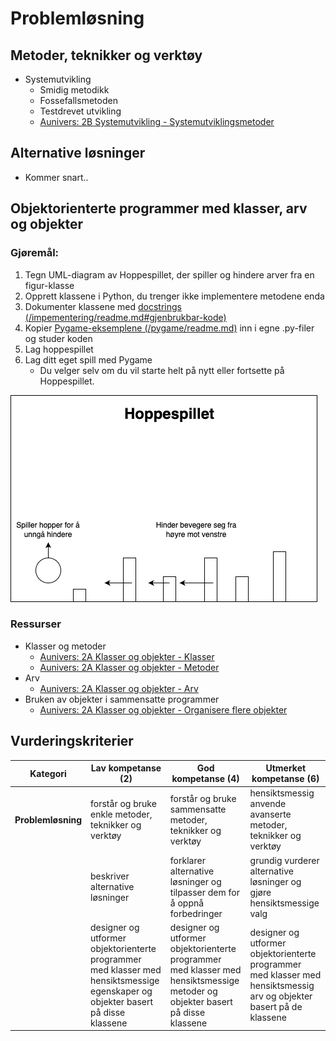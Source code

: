 # Problemløsning


## Metoder, teknikker og verktøy

- Systemutvikling
  - Smidig metodikk
  - Fossefallsmetoden
  - Testdrevet utvikling
  - [Aunivers: 2B Systemutvikling - Systemutviklingsmetoder](https://aunivers.no/fagpakker/realfag/informasjonsteknologi-1-2/it-2/2-objektorientert-programmering/2b-systemutvikling/systemutviklingsmetoder)

## Alternative løsninger

- Kommer snart..

## Objektorienterte programmer med klasser, arv og objekter

### Gjøremål:

1. Tegn UML-diagram av Hoppespillet, der spiller og hindere arver fra en figur-klasse
2. Opprett klassene i Python, du trenger ikke implementere metodene enda
3. Dokumenter klassene med [docstrings (/impementering/readme.md#gjenbrukbar-kode)](../implementering/readme.md#gjenbrukbar-kode)
4. Kopier [Pygame-eksemplene (/pygame/readme.md)](../pygame/readme.md) inn i egne .py-filer og studer koden
5. Lag hoppespillet
6. Lag ditt eget spill med Pygame
   - Du velger selv om du vil starte helt på nytt eller fortsette på Hoppespillet.

![](../modellering-og-representasjon/hoppespillet-skisse.png)

### Ressurser

- Klasser og metoder
  - [Aunivers: 2A Klasser og objekter - Klasser](https://aunivers.no/fagpakker/realfag/informasjonsteknologi-1-2/it-2/2-objektorientert-programmering/2a-klasser-og-objekter/klasser)
  - [Aunivers: 2A Klasser og objekter - Metoder](https://aunivers.no/fagpakker/realfag/informasjonsteknologi-1-2/it-2/2-objektorientert-programmering/2a-klasser-og-objekter/metoder)
- Arv
  - [Aunivers: 2A Klasser og objekter - Arv](https://aunivers.no/fagpakker/realfag/informasjonsteknologi-1-2/it-2/2-objektorientert-programmering/2a-klasser-og-objekter/arv)
- Bruken av objekter i sammensatte programmer
  - [Aunivers: 2A Klasser og objekter - Organisere flere objekter](https://aunivers.no/fagpakker/realfag/informasjonsteknologi-1-2/it-2/2-objektorientert-programmering/2a-klasser-og-objekter/organisere-flere-objekter)

## Vurderingskriterier

| Kategori           | Lav kompetanse (2)                                                                                                               | God kompetanse (4)                                                                                                            | Utmerket kompetanse (6)                                                                                               |
| ------------------ | -------------------------------------------------------------------------------------------------------------------------------- | ----------------------------------------------------------------------------------------------------------------------------- | --------------------------------------------------------------------------------------------------------------------- |
| **Problemløsning** | forstår og bruke enkle metoder, teknikker og verktøy                                                                             | forstår og bruke sammensatte metoder, teknikker og verktøy                                                                    | hensiktsmessig anvende avanserte metoder, teknikker og verktøy                                                        |
|                    | beskriver alternative løsninger                                                                                                  | forklarer alternative løsninger og tilpasser dem for å oppnå forbedringer                                                     | grundig vurderer alternative løsninger og gjøre hensiktsmessige valg                                                  |
|                    | designer og utformer objektorienterte programmer med klasser med hensiktsmessige egenskaper og objekter basert på disse klassene | designer og utformer objektorienterte programmer med klasser med hensiktsmessige metoder og objekter basert på disse klassene | designer og utformer objektorienterte programmer med klasser med hensiktsmessig arv og objekter basert på de klassene |
